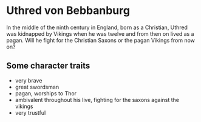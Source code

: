 # Uthred von Bebbanburg
In the middle of the ninth century in England, born as a Christian, Uthred was kidnapped by Vikings when he was twelve and from then on lived as a pagan. Will he fight for the Christian Saxons or the pagan Vikings from now on?
## Some character traits
* very brave
* great swordsman
* pagan, worships to Thor
* ambivalent throughout his live, fighting for the saxons against the vikings
* very trustful